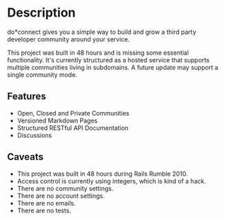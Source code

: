 Description
===========

do\*connect gives you a simple way to build and grow a third party developer community around your service.

This project was built in 48 hours and is missing some essential functionality. It's currently structured as a hosted service that supports multiple communities living in subdomains. A future update may support a single community mode.

Features
--------

* Open, Closed and Private Communities
* Versioned Markdown Pages
* Structured RESTful API Documentation
* Discussions

Caveats
-------

* This project was built in 48 hours during Rails Rumble 2010.
* Access control is currently using integers, which is kind of a hack.
* There are no community settings.
* There are no account settings.
* There are no emails.
* There are no tests.